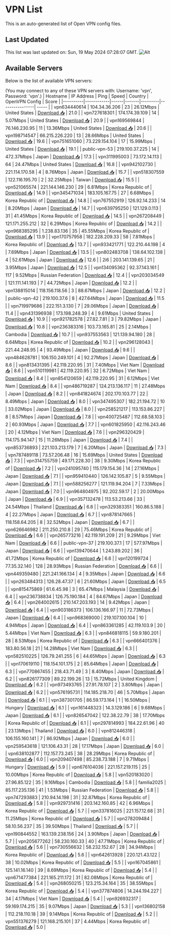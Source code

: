 # VPN List

This is an auto-generated list of Open VPN config files.

## Last Updated

This list was last updated on: Sun, 19 May 2024 07:28:07 GMT.
![Alt](https://repobeats.axiom.co/api/embed/186b98318ef1479477931607c1ad7d823f12451f.svg "Repobeats analytics image")

## Available Servers

Below is the list of available VPN servers:

(You may connect to any of these VPN servers with: Username: 'vpn', Password: 'vpn'.)
| Hostname | IP Address | Ping | Speed | Country | OpenVPN Config | Score |
|----------|------------|------|-------|---------|----------------| ----- |
| vpn634440614 | 104.34.36.206 | 23 | 26.12Mbps | United States | [Download 📥](./configs/server_0_US.ovpn) | 21.0 |
| vpn727618301 | 174.174.39.109 | 14 | 5.07Mbps | United States | [Download 📥](./configs/server_1_US.ovpn) | 20.9 |
| vpn169569844 | 76.146.230.95 | 11 | 13.36Mbps | United States | [Download 📥](./configs/server_2_US.ovpn) | 20.6 |
| vpn198714547 | 66.215.226.220 | 13 | 28.66Mbps | United States | [Download 📥](./configs/server_3_US.ovpn) | 19.6 |
| vpn751651060 | 73.229.154.104 | 17 | 15.99Mbps | United States | [Download 📥](./configs/server_4_US.ovpn) | 19.1 |
| public-vpn-53 | 219.100.37.225 | 14 | 472.37Mbps | Japan | [Download 📥](./configs/server_5_JP.ovpn) | 17.3 |
| vpn311995003 | 73.172.14.113 | 64 | 24.47Mbps | United States | [Download 📥](./configs/server_6_US.ovpn) | 16.8 |
| vpn942102730 | 221.114.170.58 | 4 | 8.76Mbps | Japan | [Download 📥](./configs/server_7_JP.ovpn) | 15.7 |
| vpn518307559 | 122.116.195.70 | 2 | 32.25Mbps | Taiwan | [Download 📥](./configs/server_8_TW.ovpn) | 15.5 |
| vpn521065574 | 221.144.146.230 | 29 | 6.81Mbps | Korea Republic of | [Download 📥](./configs/server_9_KR.ovpn) | 14.9 |
| vpn345471034 | 183.105.167.75 | 27 | 6.68Mbps | Korea Republic of | [Download 📥](./configs/server_10_KR.ovpn) | 14.8 |
| vpn767552919 | 126.92.14.233 | 14 | 8.20Mbps | Japan | [Download 📥](./configs/server_11_JP.ovpn) | 14.7 |
| vpn639795250 | 121.129.0.113 | 31 | 41.45Mbps | Korea Republic of | [Download 📥](./configs/server_12_KR.ovpn) | 14.5 |
| vpn267208449 | 121.171.255.212 | 32 | 6.29Mbps | Korea Republic of | [Download 📥](./configs/server_13_KR.ovpn) | 14.2 |
| vpn968385295 | 1.238.83.136 | 35 | 45.55Mbps | Korea Republic of | [Download 📥](./configs/server_14_KR.ovpn) | 13.9 |
| vpn170757958 | 182.228.209.33 | 58 | 7.81Mbps | Korea Republic of | [Download 📥](./configs/server_15_KR.ovpn) | 13.7 |
| vpn933421771 | 122.210.44.198 | 4 | 7.69Mbps | Japan | [Download 📥](./configs/server_16_JP.ovpn) | 13.5 |
| vpn802483708 | 138.64.102.138 | 4 | 52.61Mbps | Japan | [Download 📥](./configs/server_17_JP.ovpn) | 12.6 |
| 2i6 | 203.141.139.65 | 21 | 3.95Mbps | Japan | [Download 📥](./configs/server_18_JP.ovpn) | 12.5 |
| vpn134095362 | 92.37.143.161 | 117 | 9.52Mbps | Russian Federation | [Download 📥](./configs/server_19_RU.ovpn) | 12.4 |
| vpn203034549 | 121.111.141.193 | 7 | 44.72Mbps | Japan | [Download 📥](./configs/server_20_JP.ovpn) | 12.2 |
| vpn138815014 | 118.156.118.56 | 3 | 88.67Mbps | Japan | [Download 📥](./configs/server_21_JP.ovpn) | 12.2 |
| public-vpn-42 | 219.100.37.6 | 8 | 427.64Mbps | Japan | [Download 📥](./configs/server_22_JP.ovpn) | 11.5 |
| vpn719979686 | 222.151.3.130 | 7 | 29.06Mbps | Japan | [Download 📥](./configs/server_23_JP.ovpn) | 11.4 |
| vpn431396938 | 173.198.248.39 | 4 | 9.61Mbps | United States | [Download 📥](./configs/server_24_US.ovpn) | 10.9 |
| vpn921782578 | 27.82.7.81 | 3 | 79.82Mbps | Japan | [Download 📥](./configs/server_25_JP.ovpn) | 10.8 |
| vpn236383316 | 103.73.165.81 | 25 | 2.14Mbps | Cambodia | [Download 📥](./configs/server_26_KH.ovpn) | 10.7 |
| vpn937553563 | 121.139.94.180 | 28 | 6.64Mbps | Korea Republic of | [Download 📥](./configs/server_27_KR.ovpn) | 10.2 |
| vpn296128043 | 221.44.248.95 | 4 | 93.49Mbps | Japan | [Download 📥](./configs/server_28_JP.ovpn) | 9.6 |
| vpn484628781 | 106.150.249.101 | 4 | 92.27Mbps | Japan | [Download 📥](./configs/server_29_JP.ovpn) | 8.6 |
| vpn813431395 | 42.119.220.95 | 31 | 7.40Mbps | Viet Nam | [Download 📥](./configs/server_30_VN.ovpn) | 8.6 |
| vpn510119981 | 42.119.220.95 | 32 | 6.72Mbps | Viet Nam | [Download 📥](./configs/server_31_VN.ovpn) | 8.4 |
| vpn854120659 | 42.119.220.95 | 31 | 6.12Mbps | Viet Nam | [Download 📥](./configs/server_32_VN.ovpn) | 8.4 |
| vpn486719287 | 124.213.136.117 | 11 | 27.48Mbps | Japan | [Download 📥](./configs/server_33_JP.ovpn) | 8.2 |
| vpn841824674 | 202.170.103.77 | 22 | 8.49Mbps | Japan | [Download 📥](./configs/server_34_JP.ovpn) | 8.0 |
| vpn347495307 | 182.21.194.72 | 10 | 33.02Mbps | Japan | [Download 📥](./configs/server_35_JP.ovpn) | 8.0 |
| vpn258521217 | 113.153.86.227 | 8 | 8.57Mbps | Japan | [Download 📥](./configs/server_36_JP.ovpn) | 7.8 |
| vpn400725487 | 112.68.58.103 | 2 | 60.93Mbps | Japan | [Download 📥](./configs/server_37_JP.ovpn) | 7.7 |
| vpn601825950 | 42.116.243.46 | 20 | 4.12Mbps | Viet Nam | [Download 📥](./configs/server_38_VN.ovpn) | 7.6 |
| vpn296320429 | 114.175.94.147 | 15 | 11.26Mbps | Japan | [Download 📥](./configs/server_39_JP.ovpn) | 7.4 |
| vpn853736893 | 221.103.213.179 | 7 | 6.20Mbps | Japan | [Download 📥](./configs/server_40_JP.ovpn) | 7.3 |
| vpn787489118 | 73.57.206.48 | 16 | 15.69Mbps | United States | [Download 📥](./configs/server_41_US.ovpn) | 7.3 |
| vpn314755759 | 49.171.228.30 | 38 | 9.30Mbps | Korea Republic of | [Download 📥](./configs/server_42_KR.ovpn) | 7.2 |
| vpn241095740 | 115.179.154.36 | 14 | 27.16Mbps | Japan | [Download 📥](./configs/server_43_JP.ovpn) | 7.1 |
| vpn959410440 | 126.142.105.87 | 5 | 9.55Mbps | Japan | [Download 📥](./configs/server_44_JP.ovpn) | 7.1 |
| vpn588256277 | 121.119.94.204 | 7 | 7.33Mbps | Japan | [Download 📥](./configs/server_45_JP.ovpn) | 7.0 |
| vpn964804975 | 92.202.59.17 | 2 | 20.00Mbps | Japan | [Download 📥](./configs/server_46_JP.ovpn) | 6.9 |
| vpn357132478 | 113.53.213.66 | 33 | 24.54Mbps | Thailand | [Download 📥](./configs/server_47_TH.ovpn) | 6.8 |
| vpn329383351 | 160.86.5.188 | 4 | 22.27Mbps | Japan | [Download 📥](./configs/server_48_JP.ovpn) | 6.7 |
| vpn878147665 | 118.158.64.205 | 8 | 32.52Mbps | Japan | [Download 📥](./configs/server_49_JP.ovpn) | 6.7 |
| vpn626646982 | 211.250.210.8 | 29 | 75.46Mbps | Korea Republic of | [Download 📥](./configs/server_50_KR.ovpn) | 6.6 |
| vpn265773216 | 42.119.191.209 | 21 | 9.29Mbps | Viet Nam | [Download 📥](./configs/server_51_VN.ovpn) | 6.6 |
| public-vpn-37 | 219.100.37.1 | 17 | 577.97Mbps | Japan | [Download 📥](./configs/server_52_JP.ovpn) | 6.6 |
| vpn139470644 | 1.243.89.202 | 36 | 41.72Mbps | Korea Republic of | [Download 📥](./configs/server_53_KR.ovpn) | 6.6 |
| vpn120199724 | 77.35.32.140 | 128 | 28.93Mbps | Russian Federation | [Download 📥](./configs/server_54_RU.ovpn) | 6.6 |
| vpn449359480 | 221.241.166.134 | 4 | 9.35Mbps | Japan | [Download 📥](./configs/server_55_JP.ovpn) | 6.6 |
| vpn263484313 | 126.28.47.37 | 6 | 21.60Mbps | Japan | [Download 📥](./configs/server_56_JP.ovpn) | 6.5 |
| vpn815475869 | 61.6.45.98 | 3 | 65.47Mbps | Malaysia | [Download 📥](./configs/server_57_MY.ovpn) | 6.4 |
| vpn236738834 | 126.75.190.184 | 4 | 84.67Mbps | Japan | [Download 📥](./configs/server_58_JP.ovpn) | 6.4 |
| vpn264002615 | 210.147.203.193 | 14 | 9.42Mbps | Japan | [Download 📥](./configs/server_59_JP.ovpn) | 6.4 |
| vpn903186373 | 106.136.166.97 | 11 | 72.73Mbps | Japan | [Download 📥](./configs/server_60_JP.ovpn) | 6.4 |
| vpn968369000 | 219.107.100.104 | 10 | 4.94Mbps | Japan | [Download 📥](./configs/server_61_JP.ovpn) | 6.4 |
| vpn863361285 | 42.119.103.9 | 20 | 5.44Mbps | Viet Nam | [Download 📥](./configs/server_62_VN.ovpn) | 6.3 |
| vpn846818115 | 59.9.180.201 | 28 | 8.53Mbps | Korea Republic of | [Download 📥](./configs/server_63_KR.ovpn) | 6.3 |
| vpn666401376 | 183.80.56.18 | 21 | 14.28Mbps | Viet Nam | [Download 📥](./configs/server_64_VN.ovpn) | 6.3 |
| vpn582510225 | 126.79.241.255 | 6 | 44.65Mbps | Japan | [Download 📥](./configs/server_65_JP.ovpn) | 6.3 |
| vpn170619110 | 118.154.101.175 | 2 | 85.64Mbps | Japan | [Download 📥](./configs/server_66_JP.ovpn) | 6.3 |
| vpn770867455 | 218.43.71.49 | 3 | 8.40Mbps | Japan | [Download 📥](./configs/server_67_JP.ovpn) | 6.2 |
| vpn826177309 | 89.22.199.26 | 13 | 15.72Mbps | United Kingdom | [Download 📥](./configs/server_68_GB.ovpn) | 6.2 |
| vpn973493765 | 27.91.78.107 | 2 | 3.80Mbps | Japan | [Download 📥](./configs/server_69_JP.ovpn) | 6.2 |
| vpn576195731 | 114.185.218.70 | 46 | 5.70Mbps | Japan | [Download 📥](./configs/server_70_JP.ovpn) | 6.1 |
| vpn387301705 | 86.59.173.164 | 1 | 16.50Mbps | Hungary | [Download 📥](./configs/server_71_HU.ovpn) | 6.1 |
| vpn161448323 | 14.3.129.186 | 6 | 9.68Mbps | Japan | [Download 📥](./configs/server_72_JP.ovpn) | 6.1 |
| vpn826547042 | 122.38.22.79 | 38 | 17.70Mbps | Korea Republic of | [Download 📥](./configs/server_73_KR.ovpn) | 6.1 |
| vpn297814993 | 184.22.61.96 | 40 | 23.13Mbps | Thailand | [Download 📥](./configs/server_74_TH.ovpn) | 6.0 |
| vpn812446318 | 106.155.160.141 | 7 | 86.92Mbps | Japan | [Download 📥](./configs/server_75_JP.ovpn) | 6.0 |
| vpn259543618 | 121.106.43.31 | 28 | 17.17Mbps | Japan | [Download 📥](./configs/server_76_JP.ovpn) | 6.0 |
| vpn638102877 | 112.157.73.245 | 38 | 28.29Mbps | Korea Republic of | [Download 📥](./configs/server_77_KR.ovpn) | 6.0 |
| vpn209407498 | 85.238.73.188 | 7 | 9.71Mbps | Hungary | [Download 📥](./configs/server_78_HU.ovpn) | 5.9 |
| vpn676104036 | 221.157.219.115 | 25 | 10.00Mbps | Korea Republic of | [Download 📥](./configs/server_79_KR.ovpn) | 5.8 |
| vpn520183020 | 27.96.85.122 | 35 | 9.16Mbps | Cambodia | [Download 📥](./configs/server_80_KH.ovpn) | 5.8 |
| familia2025 | 85.117.235.136 | 41 | 1.53Mbps | Russian Federation | [Download 📥](./configs/server_81_RU.ovpn) | 5.8 |
| vpn747293883 | 210.94.14.198 | 31 | 32.87Mbps | Korea Republic of | [Download 📥](./configs/server_82_KR.ovpn) | 5.8 |
| vpn929731416 | 203.142.160.85 | 42 | 6.96Mbps | Korea Republic of | [Download 📥](./configs/server_83_KR.ovpn) | 5.7 |
| vpn337816025 | 221.157.12.68 | 31 | 11.25Mbps | Korea Republic of | [Download 📥](./configs/server_84_KR.ovpn) | 5.7 |
| vpn278209484 | 58.10.56.237 | 35 | 39.50Mbps | Thailand | [Download 📥](./configs/server_85_TH.ovpn) | 5.7 |
| vpn190844552 | 163.139.238.156 | 24 | 3.90Mbps | Japan | [Download 📥](./configs/server_86_JP.ovpn) | 5.7 |
| vpn205677262 | 58.230.160.33 | 40 | 47.71Mbps | Korea Republic of | [Download 📥](./configs/server_87_KR.ovpn) | 5.6 |
| vpn730556632 | 58.232.152.67 | 28 | 34.94Mbps | Korea Republic of | [Download 📥](./configs/server_88_KR.ovpn) | 5.6 |
| vpn642613928 | 220.121.43.122 | 38 | 10.02Mbps | Korea Republic of | [Download 📥](./configs/server_89_KR.ovpn) | 5.5 |
| vpn167045861 | 125.141.16.140 | 39 | 8.69Mbps | Korea Republic of | [Download 📥](./configs/server_90_KR.ovpn) | 5.4 |
| vpn671477384 | 221.165.211.172 | 31 | 82.08Mbps | Korea Republic of | [Download 📥](./configs/server_91_KR.ovpn) | 5.4 |
| vpn268050215 | 123.215.34.164 | 35 | 38.55Mbps | Korea Republic of | [Download 📥](./configs/server_92_KR.ovpn) | 5.4 |
| vpn377874806 | 14.244.194.227 | 34 | 4.17Mbps | Viet Nam | [Download 📥](./configs/server_93_VN.ovpn) | 5.4 |
| vpn926932317 | 59.169.174.215 | 35 | 9.07Mbps | Japan | [Download 📥](./configs/server_94_JP.ovpn) | 5.3 |
| vpn136802158 | 112.218.110.18 | 39 | 9.14Mbps | Korea Republic of | [Download 📥](./configs/server_95_KR.ovpn) | 5.2 |
| vpn551376279 | 121.168.215.101 | 37 | 4.44Mbps | Korea Republic of | [Download 📥](./configs/server_96_KR.ovpn) | 5.0 |
